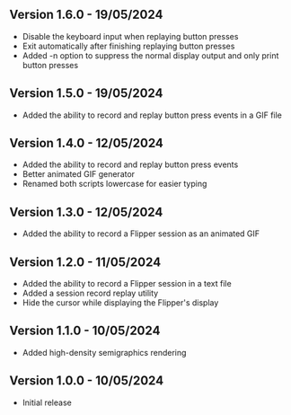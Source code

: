 ## Version 1.6.0 - 19/05/2024

- Disable the keyboard input when replaying button presses
- Exit automatically after finishing replaying button presses
- Added -n option to suppress the normal display output and only print button presses

## Version 1.5.0 - 19/05/2024

- Added the ability to record and replay button press events in a GIF file

## Version 1.4.0 - 12/05/2024

- Added the ability to record and replay button press events
- Better animated GIF generator
- Renamed both scripts lowercase for easier typing

## Version 1.3.0 - 12/05/2024

- Added the ability to record a Flipper session as an animated GIF

## Version 1.2.0 - 11/05/2024

- Added the ability to record a Flipper session in a text file
- Added a session record replay utility
- Hide the cursor while displaying the Flipper's display

## Version 1.1.0 - 10/05/2024

- Added high-density semigraphics rendering

## Version 1.0.0 - 10/05/2024

- Initial release
